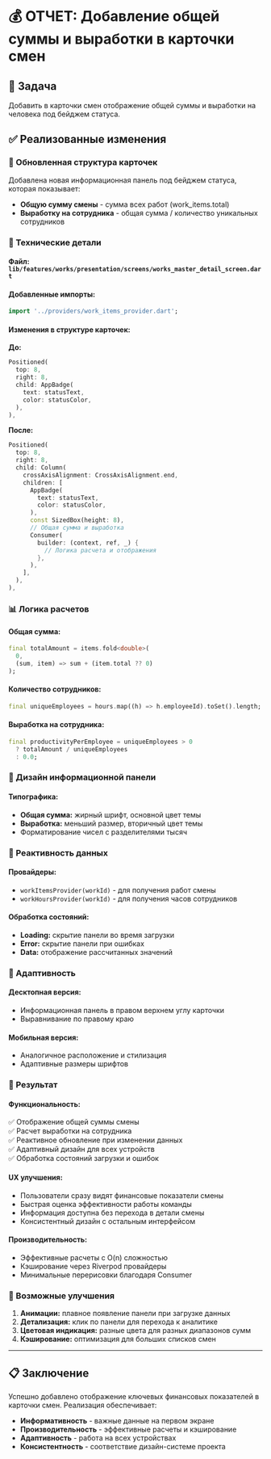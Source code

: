# 💰 ОТЧЕТ: Добавление общей суммы и выработки в карточки смен

## 🎯 Задача
Добавить в карточки смен отображение общей суммы и выработки на человека под бейджем статуса.

## ✅ Реализованные изменения

### 📱 Обновленная структура карточек
Добавлена новая информационная панель под бейджем статуса, которая показывает:
- **Общую сумму смены** - сумма всех работ (work_items.total)
- **Выработку на сотрудника** - общая сумма / количество уникальных сотрудников

### 🔧 Технические детали

#### **Файл:** `lib/features/works/presentation/screens/works_master_detail_screen.dart`

#### **Добавленные импорты:**
```dart
import '../providers/work_items_provider.dart';
```

#### **Изменения в структуре карточек:**

**До:**
```dart
Positioned(
  top: 8,
  right: 8,
  child: AppBadge(
    text: statusText,
    color: statusColor,
  ),
),
```

**После:**
```dart
Positioned(
  top: 8,
  right: 8,
  child: Column(
    crossAxisAlignment: CrossAxisAlignment.end,
    children: [
      AppBadge(
        text: statusText,
        color: statusColor,
      ),
      const SizedBox(height: 8),
      // Общая сумма и выработка
      Consumer(
        builder: (context, ref, _) {
          // Логика расчета и отображения
        },
      ),
    ],
  ),
),
```

### 📊 Логика расчетов

#### **Общая сумма:**
```dart
final totalAmount = items.fold<double>(
  0, 
  (sum, item) => sum + (item.total ?? 0)
);
```

#### **Количество сотрудников:**
```dart
final uniqueEmployees = hours.map((h) => h.employeeId).toSet().length;
```

#### **Выработка на сотрудника:**
```dart
final productivityPerEmployee = uniqueEmployees > 0 
  ? totalAmount / uniqueEmployees 
  : 0.0;
```

### 🎨 Дизайн информационной панели

#### **Типографика:**
- **Общая сумма:** жирный шрифт, основной цвет темы
- **Выработка:** меньший размер, вторичный цвет темы
- Форматирование чисел с разделителями тысяч

### 🔄 Реактивность данных

#### **Провайдеры:**
- `workItemsProvider(workId)` - для получения работ смены
- `workHoursProvider(workId)` - для получения часов сотрудников

#### **Обработка состояний:**
- **Loading:** скрытие панели во время загрузки
- **Error:** скрытие панели при ошибках
- **Data:** отображение рассчитанных значений

### 📱 Адаптивность

#### **Десктопная версия:**
- Информационная панель в правом верхнем углу карточки
- Выравнивание по правому краю

#### **Мобильная версия:**
- Аналогичное расположение и стилизация
- Адаптивные размеры шрифтов

### 🎯 Результат

#### **Функциональность:**
✅ Отображение общей суммы смены  
✅ Расчет выработки на сотрудника  
✅ Реактивное обновление при изменении данных  
✅ Адаптивный дизайн для всех устройств  
✅ Обработка состояний загрузки и ошибок  

#### **UX улучшения:**
- Пользователи сразу видят финансовые показатели смены
- Быстрая оценка эффективности работы команды
- Информация доступна без перехода в детали смены
- Консистентный дизайн с остальным интерфейсом

#### **Производительность:**
- Эффективные расчеты с O(n) сложностью
- Кэширование через Riverpod провайдеры
- Минимальные перерисовки благодаря Consumer

### 🔮 Возможные улучшения

1. **Анимации:** плавное появление панели при загрузке данных
2. **Детализация:** клик по панели для перехода к аналитике
3. **Цветовая индикация:** разные цвета для разных диапазонов сумм
4. **Кэширование:** оптимизация для больших списков смен

---

## 📋 Заключение

Успешно добавлено отображение ключевых финансовых показателей в карточки смен. Реализация обеспечивает:
- **Информативность** - важные данные на первом экране
- **Производительность** - эффективные расчеты и кэширование  
- **Адаптивность** - работа на всех устройствах
- **Консистентность** - соответствие дизайн-системе проекта 